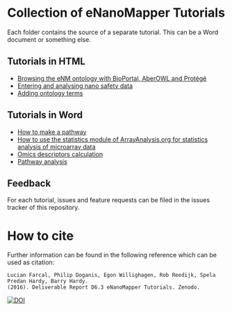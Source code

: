 # Collection of eNanoMapper Tutorials

Each folder contains the source of a separate tutorial. This
can be a Word document or something else.

## Tutorials in HTML

* [Browsing the eNM ontology with BioPortal, AberOWL and Protégé](BrowseOntology/readme.md)
* [Entering and analysing nano safety data](Entering_and_analysing_nano_safety_data/readme.md)
* [Adding ontology terms](Added%20ontology%20terms/README.md)

## Tutorials in Word

* [How to make a pathway](Pathway/readme.md)
* [How to use the statistics module of ArrayAnalysis.org for statistics analysis of microarray data](Statistics/readme.md)
* [Omics descriptors calculation](Omics%20descriptors%20calculation/README.md)
* [Pathway analysis](Pathway_analysis/readme.md)

## Feedback

For each tutorial, issues and feature requests can be filed
in the issues tracker of this repository.

# How to cite

Further information can be found in the following reference which can be used as citation:

    Lucian Farcal, Philip Doganis, Egon Willighagen, Rob Reedijk, Spela Predan Hardy, Barry Hardy.
    (2016). Deliverable Report D6.3 eNanoMapper Tutorials. Zenodo.

[![DOI](https://zenodo.org/badge/DOI/10.5281/zenodo.345975.svg)](https://doi.org/10.5281/zenodo.345975)

